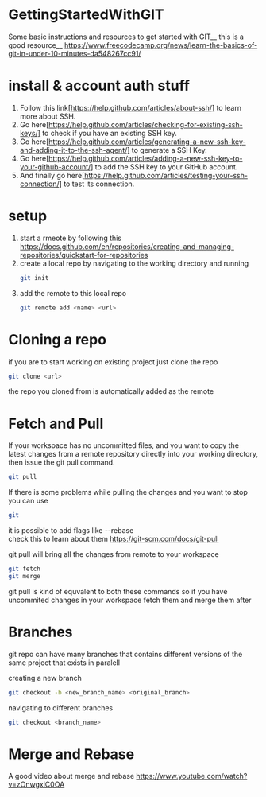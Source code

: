 # GettingStartedWithGIT
Some basic instructions and resources to get started with GIT__
this is a good resource__ 
https://www.freecodecamp.org/news/learn-the-basics-of-git-in-under-10-minutes-da548267cc91/

# install & account auth stuff
1. Follow this link[https://help.github.com/articles/about-ssh/] to learn more about SSH.
2. Go here[https://help.github.com/articles/checking-for-existing-ssh-keys/] to check if you have an existing SSH key.
3. Go here[https://help.github.com/articles/generating-a-new-ssh-key-and-adding-it-to-the-ssh-agent/] to generate a SSH Key.
4. Go here[https://help.github.com/articles/adding-a-new-ssh-key-to-your-github-account/] to add the SSH key to your GitHub account.
5. And finally go here[https://help.github.com/articles/testing-your-ssh-connection/] to test its connection.


# setup
1. start a rmeote by following this https://docs.github.com/en/repositories/creating-and-managing-repositories/quickstart-for-repositories
2. create a local repo by navigating to the working directory and running
   ```bash
   git init
   ```
3. add the remote to this local repo
   ```bash
   git remote add <name> <url>
   ```
# Cloning a repo
if you are to start working on existing project just clone the repo
```bash
git clone <url>
```
the repo you cloned from is automatically added as the remote 
# Fetch and Pull
If your workspace has no uncommitted files, and you want to copy the latest changes from a remote repository directly into your working directory, then issue the git pull command.
```bash
git pull
```
If there is some problems while pulling the changes and you want to stop you can use 
```bash
git 
```

it is possible to add flags like --rebase  
check this to learn about them 
https://git-scm.com/docs/git-pull


git pull will bring all the changes from remote to your workspace
```bash
git fetch
git merge
```
git pull is kind of equvalent to both these commands so if you have uncommited changes in your workspace fetch them and merge them after

# Branches
git repo can have many branches that contains different versions of the same project that exists in paralell

creating a new branch
```bash
git checkout -b <new_branch_name> <original_branch> 
```
navigating to different branches
```bash
git checkout <branch_name>
```

# Merge and Rebase
A good video about merge and rebase
https://www.youtube.com/watch?v=zOnwgxiC0OA



